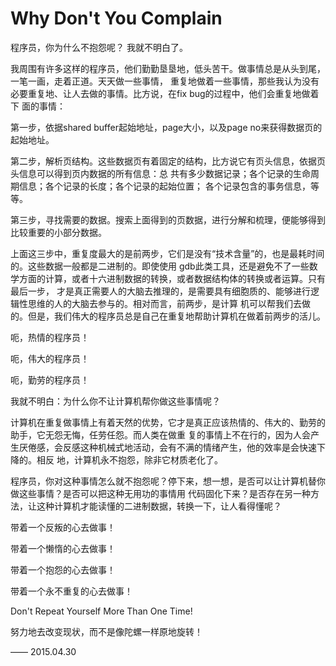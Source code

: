 # Why Don't You Complain

程序员，你为什么不抱怨呢？ 我就不明白了。

我周围有许多这样的程序员，他们勤勤垦垦地，低头苦干。做事情总是从头到尾，一笔一画，走着正道。天天做一些事情，
重复地做着一些事情，那些我认为没有必要重复地、让人去做的事情。比方说，在fix bug的过程中，他们会重复地做着下
面的事情：

第一步，依据shared buffer起始地址，page大小，以及page no来获得数据页的起始地址。

第二步，解析页结构。这些数据页有着固定的结构，比方说它有页头信息，依据页头信息可以得到页内数据的所有信息：总
共有多少数据记录；各个记录的生命周期信息；各个记录的长度；各个记录的起始位置； 各个记录包含的事务信息，等等。

第三步，寻找需要的数据。搜索上面得到的页数据，进行分解和梳理，便能够得到比较重要的小部分数据。

上面这三步中，重复度最大的是前两步，它们是没有“技术含量”的，也是最耗时间的。这些数据一般都是二进制的。即使使用
gdb此类工具，还是避免不了一些数学方面的计算，或者十六进制数据的转换，或者数据结构体的转换或者运算。只有最后一步，
才是真正需要人的大脑去推理的，是需要具有细胞质的、能够进行逻辑性思维的人的大脑去参与的。相对而言，前两步，是计算
机可以帮我们去做的。但是，我们伟大的程序员总是自己在重复地帮助计算机在做着前两步的活儿。

呃，热情的程序员！

呃，伟大的程序员！

呃，勤劳的程序员！

我就不明白：为什么你不让计算机帮你做这些事情呢？

计算机在重复做事情上有着天然的优势，它才是真正应该热情的、伟大的、勤劳的助手，它无怨无悔，任劳任怨。而人类在做重
复的事情上不在行的，因为人会产生厌倦感，会反感这种机械式地活动，会有不满的情绪产生，他的效率是会快速下降的。相反
地，计算机永不抱怨，除非它材质老化了。

程序员，你对这种事情怎么就不抱怨呢？停下来，想一想，是否可以让计算机替你做这些事情？是否可以把这种无用功的事情用
代码固化下来？是否存在另一种方法，让这种计算机才能读懂的二进制数据，转换一下，让人看得懂呢？

带着一个反叛的心去做事！

带着一个懒惰的心去做事！

带着一个抱怨的心去做事！

带着一个永不重复的心去做事！

Don't Repeat Yourself More Than One Time!

努力地去改变现状，而不是像陀螺一样原地旋转！

—— 2015.04.30
